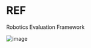 # REF
Robotics Evaluation Framework


![image](https://user-images.githubusercontent.com/46803259/135549638-acdebe4a-b1d7-48d0-99ce-4509c2a33a34.png)
